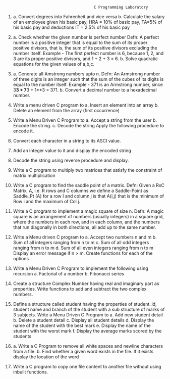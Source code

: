                                            C Programming Laboratory 
 

1. a. Convert degrees into Fahrenheit and vice versa 
b. Calculate the salary of an employee given his basic pay, HRA = 10% of basic pay, 
TA=5% of his basic pay and deductions IT = 2.5% of his basic pay 
 
2. a. Check whether the given number is perfect number 
Defn: A perfect number is a positive integer that is equal to the sum of its proper 
positive divisors, that is, the sum of its positive divisors excluding the number itself. 
Example - The first perfect number is 6, because 1, 2, and 3 are its proper positive 
divisors, and 1 + 2 + 3 = 6. 
b. Solve quadratic equations for the given values of a,b,c. 
 
3. a. Generate all Amstrong numbers upto n. 
Defn: An Armstrong number of three digits is an integer such that the sum of the 
cubes of its digits is equal to the number itself. 
Example - 371 is an Armstrong number, since 3**3 + 7**3 + 1**3 = 371. 
b. Convert a decimal number to a hexadecimal number. 
 
4. Write a menu driven C program to 
a. Insert an element into an array 
b. Delete an element from the array (first occurrence) 
 
5. Write a Menu Driven C Program to 
a. Accept a string from the user 
b. Encode the string. 
c. Decode the string 
 Apply the following procedure to encode it. 
1. Convert each character in a string to its ASCI value. 
2. Add an integer value to it and display the encoded string 
3. Decode the string using reverse procedure and display. 
6. Write a C program to multiply two matrices that satisfy the constraint of matrix 
multiplication 
 
7. Write a C program to find the saddle point of a matrix. 
Defn: Given a RxC Matrix, A, i.e. R rows and C columns we define a Saddle-Point as 
Saddle_Pt (A) for a row I and column j is that A(i,j) that is the minimum of Row i and 
the maximum of Col j. 
 
8. Write a C program to implement a magic square of size n. 
Defn: A magic square is an arrangement of numbers (usually integers) in a square grid, 
where the numbers in each row, and in each column, and the numbers that run diagonally 
in both directions, all add up to the same number. 
 
9. Write a Menu driven C program to 
a. Accept two numbers n and m 
b. Sum of all integers ranging from n to m 
c. Sum of all odd integers ranging from n to m 
d. Sum of all even integers ranging from n to m 
Display an error message if n > m. Create functions for each of the options 
 
10. Write a Menu Driven C Program to implement the following using recursion 
a. Factorial of a number 
b. Fibonacci series 
 
11. Create a structure Complex Number having real and imaginary part as properties. Write 
functions to add and subtract the two complex numbers. 
 
12. Define a structure called student having the properties of student_id, student name and 
branch of the student with a sub structure of marks of 3 subjects. Write a Menu Driven C 
Program to 
a. Add new student detail 
b. Delete a student detail 
c. Display all student details 
d. Display the name of the student with the best mark 
e. Display the name of the student with the worst mark 
f. Display the average marks scored by the students 
 
13. a. Write a C Program to remove all white spaces and newline characters from a file. 
b. Find whether a given word exists in the file. If it exists display the location of the 
word 
 
14. Write a C program to copy one file content to another file without using inbuilt functions. 
